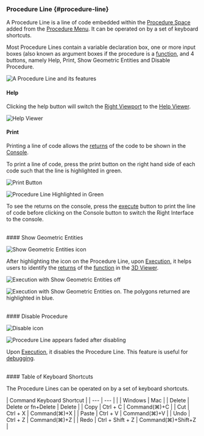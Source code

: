 ### Procedure Line {#procedure-line}

A Procedure Line is a line of code embedded within the [Procedure Space](procedure_space.md) added from the [Procedure Menu](procedure_menu.md). It can be operated on by a set of keyboard shortcuts.<br>

Most Procedure Lines contain a variable declaration box, one or more input boxes (also known as argument boxes if the procedure is a [function](..\chapter_3_procedures\Functions.md), and 4 buttons, namely Help, Print, Show Geometric Entities and Disable Procedure. 

![A Procedure Line and its features](..\assets\chapter_1_assets\ProcedureLine.jpg)
<br>
#### Help 

Clicking the help button will switch the [Right Viewport](right_viewport.md) to the [Help Viewer](help_viewer.md).

![Help Viewer](..\assets\chapter_1_assets\Help.jpg)
<br>
#### Print

Printing a line of code allows the [returns](execute.md) of the code to be shown in the [Console](console.md). <br>

To print a line of code, press the print button on the right hand side of each code such that the line is highlighted in green.

![Print Button](..\assets\chapter_1_assets\PrintButtonRectangle.png)

![Procedure Line Highlighted in Green](..\assets\chapter_1_assets\GreenHighlight.png)

To see the returns on the console, press the [execute](execute.md) button to print the line of code before clicking on the Console button to switch the Right Interface to the console. 

<br>
#### Show Geometric Entities

![Show Geometric Entities icon](..\assets\chapter_1_assets\ShowGeometricEntities.png)

After highlighting the icon on the Procedure Line, upon [Execution](execute.md), it helps users to identify the [returns](execute.md) of the [function](..\chapter_3_procedures\Functions.md) in the [3D Viewer](3D_view.md).

![Execution with Show Geometric Entities off](..\assets\chapter_1_assets\Geomoff.png)

![Execution with Show Geometric Entities on. The polygons returned are highlighted in blue.](..\assets\chapter_1_assets\Geomon.png)

<br>
#### Disable Procedure

![Disable icon](..\assets\chapter_1_assets\Disable.png)

![Procedure Line appears faded after disabling](..\assets\chapter_1_assets\Disable2.png)

Upon [Execution](execute.md), it disables the Procedure Line. This feature is useful for [debugging](..\chapter_4_bugs_and_debugging\Debugging_Workflow.md).

<br>
#### Table of Keyboard Shortcuts

The Procedure Lines can be operated on by a set of keyboard shortcuts.

| Command <th colspan=2 align="center">Keyboard Shortcut |
| --- | --- |
|  | Windows | Mac |
| Delete | Delete or fn+Delete | Delete |
| Copy | Ctrl + C | Command(⌘)+C |
| Cut | Ctrl + X | Command(⌘)+X |
| Paste | Ctrl + V | Command(⌘)+V |
| Undo | Ctrl + Z | Command(⌘)+Z |
| Redo | Ctrl + Shift + Z | Command(⌘)+Shift+Z |
